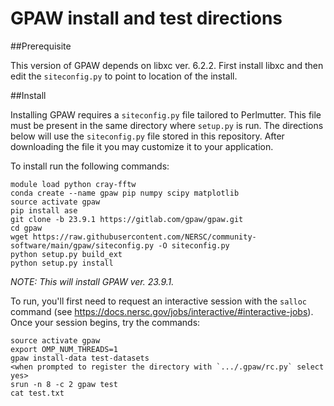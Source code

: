 # GPAW install and test directions

##Prerequisite

This version of GPAW depends on libxc ver. 6.2.2. First install libxc
and then edit the `siteconfig.py` to point to location of the install.

##Install

Installing GPAW requires a `siteconfig.py` file tailored to Perlmutter.
This file must be present in the same directory where `setup.py` is run.
The directions below will use the `siteconfig.py` file stored in this
repository. After downloading the file it you may customize it to your
application.

To install run the following commands:

```
module load python cray-fftw
conda create --name gpaw pip numpy scipy matplotlib
source activate gpaw
pip install ase
git clone -b 23.9.1 https://gitlab.com/gpaw/gpaw.git
cd gpaw
wget https://raw.githubusercontent.com/NERSC/community-software/main/gpaw/siteconfig.py -O siteconfig.py
python setup.py build_ext
python setup.py install
```

*NOTE: This will install GPAW ver. 23.9.1.*


To run, you'll first need to request an interactive session with the `salloc`
command (see https://docs.nersc.gov/jobs/interactive/#interactive-jobs). Once your
session begins, try the commands:

```
source activate gpaw
export OMP_NUM_THREADS=1
gpaw install-data test-datasets
<when prompted to register the directory with `.../.gpaw/rc.py` select yes>
srun -n 8 -c 2 gpaw test
cat test.txt
```
